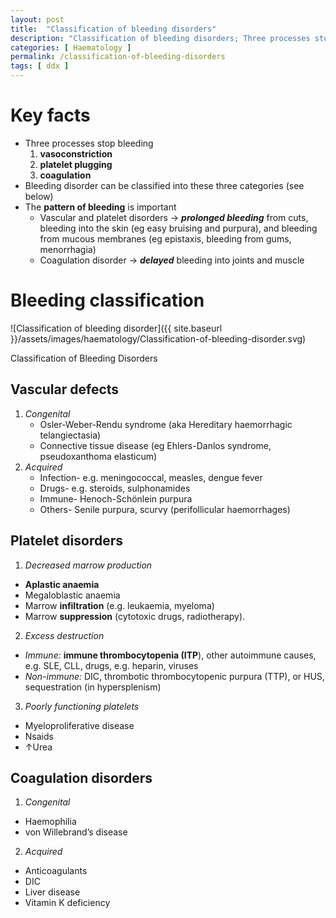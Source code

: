 ```yaml
---
layout: post
title:  "Classification of bleeding disorders"
description: "Classification of bleeding disorders; Three processes stops human body from bleeding: vasoconstriction, platelet plugging, and coagulation. Bleeding disorder can be classified into vascular disorder, platelet disorder and/or coagulation disorder."
categories: [ Haematology ] 
permalink: /classification-of-bleeding-disorders
tags: [ ddx ]
---
```

# Key facts
- Three processes stop bleeding
    1. **vasoconstriction**
    2. **platelet plugging**
    3. **coagulation**  
- Bleeding disorder can be classified into these three categories (see below)
- The **pattern of bleeding** is important
    - Vascular and platelet disorders → ***prolonged bleeding*** from cuts, bleeding into the skin (eg easy bruising and purpura), and bleeding from mucous membranes (eg epistaxis, bleeding from gums, menorrhagia)
    - Coagulation disorder → ***delayed*** bleeding into joints and muscle

# Bleeding classification
![Classification of bleeding disorder]({{ site.baseurl }}/assets/images/haematology/Classification-of-bleeding-disorder.svg)

<figcaption class="figure-caption text-left mb-2">Classification of Bleeding Disorders<figcaption>

## **Vascular defects**
1. *Congenital*
    - Osler-Weber-Rendu syndrome (aka Hereditary haemorrhagic telangiectasia)
    - Connective tissue disease (eg Ehlers-Danlos syndrome, pseudoxanthoma elasticum)
2. *Acquired*
    - Infection- e.g. meningococcal, measles, dengue fever
    - Drugs- e.g. steroids, sulphonamides
    - Immune- Henoch-Schönlein purpura
    - Others- Senile purpura, scurvy (perifollicular haemorrhages)

## **Platelet disorders**
1. *Decreased marrow production*
  - **Aplastic anaemia**
  - Megaloblastic anaemia
  - Marrow **infiltration** (e.g. leukaemia, myeloma)
  - Marrow **suppression** (cytotoxic drugs, radiotherapy).
2. *Excess destruction*
  - *Immune:* **immune thrombocytopenia (ITP**), other autoimmune causes, e.g. SLE, CLL, drugs, e.g. heparin, viruses
  - *Non-immune:* DIC, thrombotic thrombocytopenic purpura (TTP), or HUS, sequestration (in hypersplenism)
3. *Poorly functioning platelets*
  - Myeloproliferative disease
  - Nsaids
  - ↑Urea

## **Coagulation disorders**
1. *Congenital*
  - Haemophilia
  - von Willebrand’s disease
2. *Acquired*
  - Anticoagulants
  - DIC
  - Liver disease 
  - Vitamin K deficiency 